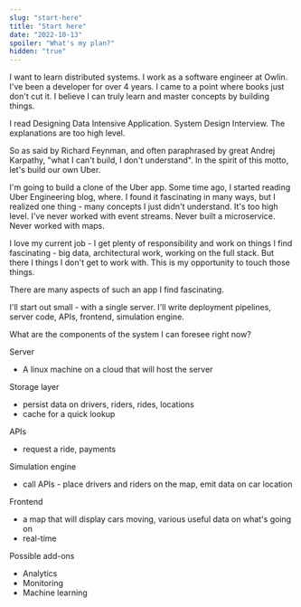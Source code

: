```yaml
---
slug: "start-here"
title: "Start here"
date: "2022-10-13"
spoiler: "What's my plan?"
hidden: "true"
---
```

I want to learn distributed systems.
I work as a software engineer at Owlin. I've been a developer for over 4 years.
I came to a point where books just don't cut it. I believe I can truly learn and master concepts by building things.

I read Designing Data Intensive Application. System Design Interview. The explanations are too high level.

So as said by Richard Feynman, and often paraphrased by great Andrej Karpathy, "what I can't build, I don't understand". In the spirit of this motto, let's build our own Uber.

I'm going to build a clone of the Uber app.
Some time ago, I started reading Uber Engineering blog, where. I found it fascinating in many ways, but I realized one thing - many concepts I just didn't understand. It's too high level. I've never worked with event streams. Never built a microservice. Never worked with maps.

I love my current job - I get plenty of responsibility and work on things I find fascinating - big data, architectural work, working on the full stack. But there I things I don't get to work with. This is my opportunity to touch those things.

There are many aspects of such an app I find fascinating.

I'll start out small - with a single server. I'll write deployment pipelines, server code, APIs, frontend, simulation engine.

What are the components of the system I can foresee right now?

Server
- A linux machine on a cloud that will host the server

Storage layer
- persist data on drivers, riders, rides, locations
- cache for a quick lookup

APIs
- request a ride, payments

Simulation engine
- call APIs - place drivers and riders on the map, emit data on car location

Frontend
- a map that will display cars moving, various useful data on what's going on
- real-time

Possible add-ons
- Analytics
- Monitoring
- Machine learning